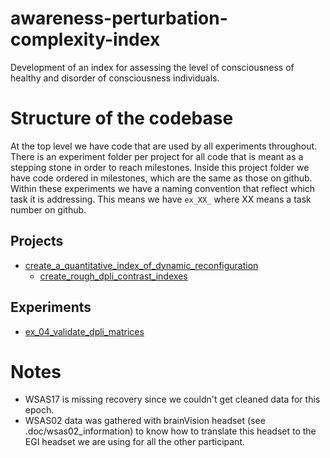 # awareness-perturbation-complexity-index
Development of an index for assessing the level of consciousness of healthy and disorder of consciousness individuals.

# Structure of the codebase
At the top level we have code that are used by all experiments throughout.
There is an experiment folder per project for all code that is meant as a stepping stone in order to reach milestones. Inside this project folder we have code ordered in milestones, which are the same as those on github.
Within these experiments we have a naming convention that reflect which task it is addressing. This means we have `ex_XX_` where XX means a task number on github. 

## Projects
- [create_a_quantitative_index_of_dynamic_reconfiguration](https://github.com/BIAPT/awareness-perturbation-complexity-index/projects/1)
	- [create_rough_dpli_contrast_indexes](https://github.com/BIAPT/awareness-perturbation-complexity-index/milestone/1)

## Experiments
- [ex_04_validate_dpli_matrices](https://github.com/BIAPT/awareness-perturbation-complexity-index/issues/4)


# Notes
- WSAS17 is missing recovery since we couldn't get cleaned data for this epoch.
- WSAS02 data was gathered with brainVision headset (see .doc/wsas02_information) to know how to translate this headset to the EGI headset we are using for all the other participant.
